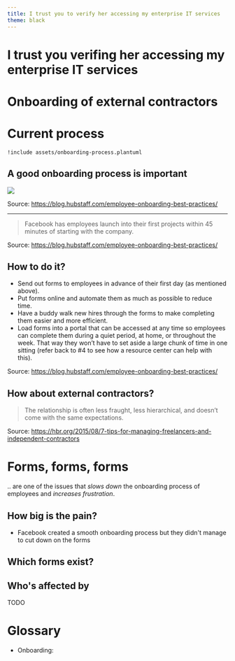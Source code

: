 ```yaml
---
title: I trust you to verify her accessing my enterprise IT services
theme: black
---
```


# I trust you verifing her accessing my enterprise IT services

# Onboarding of external contractors

# Current process

```{.render_plantuml args="-Sbackgroundcolor=grey -SdefaultFontSize=16"}
!include assets/onboarding-process.plantuml
```

## A good onboarding process is important

![](https://bloghubstaffcom.lightningbasecdn.com/wp-content/uploads/2018/04/ZfEJ6xdDSUQqvMQMl-ttinkviHR5F7ac0kvYRDBhhkrV8ZS8BimK5Ak2NVi1m0m9U2vX1abEoQk2kp3fomT-Yp_LSHmRs6M8rZ9eLWxuOq-iCXRqpI6ZA-3XZpYSMAppf7pWT811.png)

Source: https://blog.hubstaff.com/employee-onboarding-best-practices/

---

> Facebook has employees launch into their first projects within 45
> minutes of starting with the company.


Source: https://blog.hubstaff.com/employee-onboarding-best-practices/

## How to do it?

- Send out forms to employees in advance of their first day (as mentioned above).
- Put forms online and automate them as much as possible to reduce time.
- Have a buddy walk new hires through the forms to make completing them easier and more efficient.
- Load forms into a portal that can be accessed at any time so employees can complete them during a quiet period, at home, or throughout the week. That way they won’t have to set aside a large chunk of time in one sitting (refer back to #4 to see how a resource center can help with this).

Source: https://blog.hubstaff.com/employee-onboarding-best-practices/

## How about external contractors?

> The relationship is often less fraught, less hierarchical, and doesn’t
> come with the same expectations.

Source: https://hbr.org/2015/08/7-tips-for-managing-freelancers-and-independent-contractors

# Forms, forms, forms

.. are one of the issues that *slows down* the onboarding process of
employees and *increases frustration*.

## How big is the pain?

- Facebook created a smooth onboarding process but they didn't manage to
  cut down on the forms

## Which forms exist?

## Who's affected by 

TODO

# Glossary

- Onboarding:
